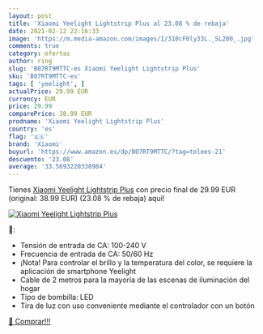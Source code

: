 ```yaml
---
layout: post
title: 'Xiaomi Yeelight Lightstrip Plus al 23.08 % de rebaja'
date: 2021-02-12 22:16:33
image: 'https://m.media-amazon.com/images/I/310cF0ly33L._SL200_.jpg'
comments: true
category: ofertas
author: ring
slug: 'B07RT9MTTC-es Xiaomi Yeelight Lightstrip Plus'
sku: 'B07RT9MTTC-es'
tags: [ 'yeelight', ]
actualPrice: 29.99 EUR
currency: EUR
price: 29.99
comparePrice: 38.99 EUR
prodname: 'Xiaomi Yeelight Lightstrip Plus'
country: 'es'
flag: '🇪🇸'
brand: 'Xiaomi'
buyurl: 'https://www.amazon.es/dp/B07RT9MTTC/?tag=tolees-21'
descuento: '23.08'
average: '33.5693220338984'
---
```


Tienes [Xiaomi Yeelight Lightstrip Plus](https://www.amazon.es/dp/B07RT9MTTC/?tag=tolees-21) con precio final de  29.99 EUR (original: 38.99 EUR) (23.08 %  de rebaja) aqui!

[![Xiaomi Yeelight Lightstrip Plus](https://m.media-amazon.com/images/I/310cF0ly33L._SL200_.jpg)](https://www.amazon.es/dp/B07RT9MTTC/?tag=tolees-21)

🔎:

- Tensión de entrada de CA: 100-240 V
- Frecuencia de entrada de CA: 50/60 Hz
- ¡Nota! Para controlar el brillo y la temperatura del color, se requiere la aplicación de smartphone Yeelight
- Cable de 2 metros para la mayoría de las escenas de iluminación del hogar
- Tipo de bombilla: LED
- Tira de luz con uso conveniente mediante el controlador con un botón

[🛒 Comprar!!!](https://www.amazon.es/dp/B07RT9MTTC/?tag=tolees-21)
